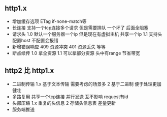 ## http1.x

- 增加缓存选项 ETag if-none-match等
- 长连接  支持一个tcp连接多个请求  但是需要排队  一个坏了 后面全阻塞
- 请求头  1.0 默认一个服务器一个ip  但是现在有虚拟主机 共享一个ip  1.1 支持头配置host 不配置会报错
- 新增错误响应  409 资源冲突 401 资源丢失  等等
- 断点续传  1.0 拿全资源  1.1 可以拿部分资源 头中有range  节省带宽

## http2 比 http1.x

- 二进制传输  1.x 基于文本传输 需要考虑的场景多  2 基于二进制  便于处理更加健壮
- 多路复用  共享一个tcp连接 并行发送 互不影响 request有id
- 头部压缩  1.x 重复的头信息  2 存储头信息表 差量更新
- 服务端推送
